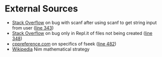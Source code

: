 # External Sources
* [Stack Overflow](https://stackoverflow.com/questions/8464620/program-doesnt-wait-for-user-input-with-scanfc-yn) on bug with scanf after using scanf to get string input from user ([line 343](https://github.com/MetalTurtle18/Nim/blob/02ee2ad13af9d96d95f22edaa949e2e326ffd725/main.c#L343))
* [Stack Overflow](https://stackoverflow.com/questions/32674141/if-file-pointer-is-null-do-i-have-to-use-fclose-c) on bug only in Repl.it of files not being created ([line 348](https://github.com/MetalTurtle18/Nim/blob/02ee2ad13af9d96d95f22edaa949e2e326ffd725/main.c#L348))
* [cppreference.com](https://en.cppreference.com/w/c/io/fseek) on specifics of fseek ([line 482](https://github.com/MetalTurtle18/Nim/blob/02ee2ad13af9d96d95f22edaa949e2e326ffd725/main.c#L482))
* [Wikipedia](https://en.wikipedia.org/wiki/Nim#Proof_of_the_winning_formula) Nim mathematical strategy